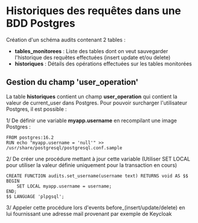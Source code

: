 # Historiques des requêtes dans une BDD Postgres

Création d'un schéma audits contenant 2 tables :
- __tables_monitorees__ : Liste des tables dont on veut sauvegarder l'historique des requêtes effectuées (insert update et/ou delete)
- __historiques__ : Détails des opérations effectuées sur les tables monitorées  

## Gestion du champ 'user_operation'
La table __historiques__ contient un champ __user_operation__ qui contient la valeur de current_user dans Postgres.
Pour pouvoir surcharger l'utilisateur Postgres, il est possible :

1/ De définir une variable __myapp.username__ en recompilant une image Postgres :
```
FROM postgres:16.2
RUN echo "myapp.username = 'null'" >> /usr/share/postgresql/postgresql.conf.sample
```
2/ De créer une procédure mettant à jour cette variable (Utiliser SET LOCAL pour utiliser la valeur définie uniquement pour la transaction en cours)
```
CREATE FUNCTION audits.set_username(username text) RETURNS void AS $$
BEGIN
	SET LOCAL myapp.username = username;
END;
$$ LANGUAGE 'plpgsql';
```
3/ Appeler cette procédure lors d'events before_(insert/update/delete) en lui fournissant une adresse mail provenant par exemple de Keycloak 
